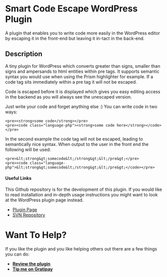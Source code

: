 # Smart Code Escape WordPress Plugin

A plugin that enables you to write code more easily in the WordPress editor by escaping it in the front-end but leaving it in-tact in the back-end.

## Description

A tiny plugin for WordPress which converts greater than signs, smaller than signs and ampersands to html entities within pre tags. It supports semantic syntax you would use when using the Prism highlighter for example. If a code tag sits immediately within a pre tag it will not be escaped.

Code is escaped before it is displayed which gives you easy editing access in the backend as you will always see the unescaped version.

Just write your code and forget anything else :) You can write code in two ways:

```
<pre><strong>some code</strong></pre>
<pre><code class="language-php"><strong>some code here</strong></code></pre>
```

In the second example the code tag will not be escaped, leading to semantically nice syntax. When output to the user in the front end the following will be used:

```
<pre>&lt;strong&gt;somecode&lt;/strong&gt;&lt;/pre&gt;</pre>
<pre><code class="language-php">&lt;strong&gt;somecode&lt;/strong&gt;&lt;/pre&gt;</code></pre>
```

#### Useful Links

This Github repository is for the development of this plugin. If you would like to read installation and in-depth usage instructions you might want to look at the WordPress plugin page instead.

* [Plugin Page](https://wordpress.org/plugins/smart-code-escape/)
* [SVN Repository](http://plugins.svn.wordpress.org/smart-code-escape/)


# Want To Help?

If you like the plugin and you like helping others out there are a few things you can do:

* **[Review the plugin](https://wordpress.org/support/view/plugin-reviews/smart-code-escape)**
* **[Tip me on Gratipay](https://gratipay.com/danielpataki/)**
